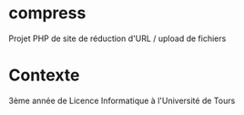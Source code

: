 # compress
Projet PHP de site de réduction d'URL / upload de fichiers

# Contexte
3ème année de Licence Informatique à l'Université de Tours
